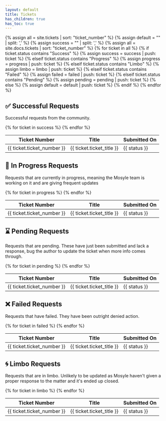 ```yaml
---
layout: default
title: Tickets
has_children: true
has_toc: true
---
```



{% assign all = site.tickets | sort: "ticket_number" %}
{% assign default = "" | split: ',' %}
{% assign success = "" | split: ',' %}
{% assign all = site.docs.tickets | sort: "ticket_number" %}
{% for ticket in all %}
        {% if ticket.status contains "Success" %}
            {% assign success = success | push: ticket %}
        {% elseif ticket.status contains "Progress" %}
            {% assign progress = progress | push: ticket %}
        {% elseif ticket.status contains "Limbo" %}
            {% assign limbo = limbo | push: ticket %}
        {% elseif ticket.status contains "Failed" %}
            {% assign failed = failed | push: ticket %}
        {% elseif ticket.status contains "Pending" %}
            {% assign pending = pending | push: ticket %}
        {% else %}
            {% assign default = default | push: ticket %}
        {% endif %}
{% endfor %}


## ✅ Successful Requests ##
Successful requests from the community.
<table>
	<thead>
		<tr>
			<th>Ticket Number</th>
			<th>Title</th>
			<!-- <th>Summary</th> -->
			<th>Submitted On</th>
		</tr>
	</thead>
	<tbody>
		{% for ticket in success %}
			<tr>
				<td markdown="span">{{ ticket.ticket_number }}</td>
				<td markdown="span">{{ ticket.ticket_title }}</td>
				<td markdown="span">{{ status }}</td>
			</tr>
		{% endfor %}
	</tbody>
</table>


## 🏃 In Progress Requests ##
Requests that are currently in progress, meaning the Mosyle team is working on it and are giving frequent updates
<table>
    <thead>
        <tr>
            <th>Ticket Number</th>
            <th>Title</th>
            <!-- <th>Summary</th> -->
            <th>Submitted On</th>
        </tr>
    </thead>
    <tbody>
        {% for ticket in progress %}
            <tr>
                <td markdown="span">{{ ticket.ticket_number }}</td>
                <td markdown="span">{{ ticket.ticket_title }}</td>
                <td markdown="span">{{ status }}</td>
            </tr>
        {% endfor %}
    </tbody>
</table>


## ⌛️ Pending Requests ##
Requests that are pending. These have just been submitted and lack a response, bug the author to update the ticket when more info comes through.
<table>
    <thead>
        <tr>
            <th>Ticket Number</th>
            <th>Title</th>
            <!-- <th>Summary</th> -->
            <th>Submitted On</th>
        </tr>
    </thead>
    <tbody>
        {% for ticket in pending %}
            <tr>
                <td markdown="span">{{ ticket.ticket_number }}</td>
                <td markdown="span">{{ ticket.ticket_title }}</td>
                <td markdown="span">{{ status }}</td>
            </tr>
        {% endfor %}
    </tbody>
</table>


## ❌ Failed Requests ##
Requests that have failed. They have been outright denied action.
<table>
    <thead>
        <tr>
            <th>Ticket Number</th>
            <th>Title</th>
            <!-- <th>Summary</th> -->
            <th>Submitted On</th>
        </tr>
    </thead>
    <tbody>
        {% for ticket in failed %}
            <tr>
                <td markdown="span">{{ ticket.ticket_number }}</td>
                <td markdown="span">{{ ticket.ticket_title }}</td>
                <td markdown="span">{{ status }}</td>
            </tr>
        {% endfor %}
    </tbody>
</table>


## 🌀 Limbo Requests ##
Requests that are in limbo. Unlikely to be updated as Mosyle haven't given a proper response to the matter and it's ended up closed.
<table>
    <thead>
        <tr>
            <th>Ticket Number</th>
            <th>Title</th>
            <!-- <th>Summary</th> -->
            <th>Submitted On</th>
        </tr>
    </thead>
    <tbody>
        {% for ticket in limbo %}
            <tr>
                <td markdown="span">{{ ticket.ticket_number }}</td>
                <td markdown="span">{{ ticket.ticket_title }}</td>
                <td markdown="span">{{ status }}</td>
            </tr>
        {% endfor %}
    </tbody>
</table>